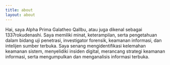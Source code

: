 ```yaml
---
title: about
layout: about
---
```

Hai, saya Alpha Prima Galatheo Qallbu, atau juga dikenal sebagai 1337rokudenashi. Saya memiliki minat, keterampilan, serta pengetahuan dalam bidang uji penetrasi, investigator forensik, keamanan informasi, dan intelijen sumber terbuka. Saya senang mengidentifikasi kelemahan keamanan sistem, menyelidiki insiden digital, merancang strategi keamanan informasi, serta mengumpulkan dan menganalisis informasi terbuka.